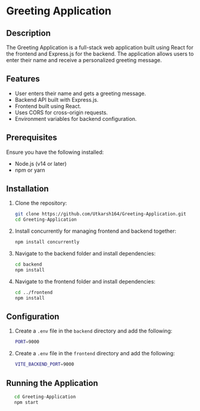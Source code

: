 # Greeting Application

## Description
The Greeting Application is a full-stack web application built using React for the frontend and Express.js for the backend. The application allows users to enter their name and receive a personalized greeting message.

## Features
- User enters their name and gets a greeting message.
- Backend API built with Express.js.
- Frontend built using React.
- Uses CORS for cross-origin requests.
- Environment variables for backend configuration.

## Prerequisites
Ensure you have the following installed:
- Node.js (v14 or later)
- npm or yarn

## Installation

1. Clone the repository:
   ```sh
   git clone https://github.com/Utkarsh164/Greeting-Application.git
   cd Greeting-Application
   ```

2. Install concurrently for managing frontend and backend together:
   ```sh
   npm install concurrently
   ```

3. Navigate to the backend folder and install dependencies:
   ```sh
   cd backend
   npm install
   ```

4. Navigate to the frontend folder and install dependencies:
   ```sh
   cd ../frontend
   npm install
   ```

## Configuration
1. Create a `.env` file in the `backend` directory and add the following:
   ```sh
   PORT=9000
   ```

2. Create a `.env` file in the `frontend` directory and add the following:
   ```sh
   VITE_BACKEND_PORT=9000
   ```

## Running the Application
   
```sh
   cd Greeting-Application
   npm start
```
